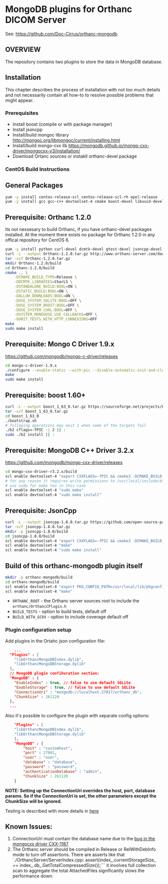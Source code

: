 # MongoDB plugins for Orthanc DICOM Server

See: https://github.com/Doc-Cirrus/orthanc-mongodb

## OVERVIEW
The repository contains two plugins to store the data in MongoDB database.

## Installation

This chapter describes the process of installation with not too much details and not necessarily contain all how-to to resolve possible problems that might appear.

### Prerequisites
- Install boost (compile or with package manager)
- Install jsoncpp
- Install/build mongoc library http://mongoc.org/libmongoc/current/installing.html
- Install/build mongo-cxx lib https://mongodb.github.io/mongo-cxx-driver/mongocxx-v3/installation/
- Download Ortanc sources or instakll orthanc-devel package

### CentOS Build Instructions

## General Packages
```bash
yum -y install centos-release-scl centos-release-scl-rh epel-release
yum -y install gcc gcc-c++ devtoolset-4 cmake boost-devel libuuid-devel openssl-devel cyrus-sasl-devel cmake3
```

## Prerequisite: Orthanc 1.2.0
Its not nessesary to build Orthanc, if you have orthanc-devel packages installed. At the moment there exists no package for Orthanc 1.2.0 in any offical repository for CentOS 6.
```bash
yum -y install python curl-devel dcmtk-devel gtest-devel jsoncpp-devel libjpeg-devel libpng-devel sqlite-devel lua-devel >= 5.1.0 mongoose-devel openssl-devel pugixml-devel
curl -L --output Orthanc-1.2.0.tar.gz http://www.orthanc-server.com/downloads/get.php?path=/orthanc/Orthanc-1.2.0.tar.gz
tar -xzf Orthanc-1.2.0.tar.gz
mkdir Orthanc-1.2.0/build
cd Orthanc-1.2.0/build
cmake .. \
	-DCMAKE_BUILD_TYPE=Release \
	-DDCMTK_LIBRARIES=CharLS \
	-DSTANDALONE_BUILD:BOOL=ON \
	-DSTATIC_BUILD:BOOL=ON \
	-DALLOW_DOWNLOADS:BOOL=ON \
	-DUSE_SYSTEM_SQLITE:BOOL=OFF \
	-DUSE_SYSTEM_BOOST:BOOL=OFF \
	-DUSE_SYSTEM_CURL:BOOL=OFF \
	-DSYSTEM_MONGOOSE_USE_CALLBACKS=OFF \
	-DUNIT_TESTS_WITH_HTTP_CONNEXIONS=OFF
make
sudo make install
```

## Prerequisite: Mongo C Driver 1.9.x
https://github.com/mongodb/mongo-c-driver/releases
```bash
cd mongo-c-driver-1.9.x
./configure --enable-static --with-pic --disable-automatic-init-and-cleanup
make
sudo make install
```

## Prerequisite: boost 1.60+
```bash
curl -L --output boost_1_63_0.tar.gz https://sourceforge.net/projects/boost/files/boost/1.63.0/boost_1_63_0.tar.gz/download
tar -xzf boost_1_63_0.tar.gz
cd boost_1_63_0
./bootstrap.sh
# following operations may exit 1 when some of the targets fail
./b2 cflags=-fPIC -j 2 || :
sudo ./b2 install || :
```

## Prerequisite: MongoDB C++ Driver 3.2.x
https://github.com/mongodb/mongo-cxx-driver/releases
```bash
cd mongo-cxx-driver-r3.2.x/build
scl enable devtoolset-4 "export CXXFLAGS=-fPIC && cmake3 -DCMAKE_BUILD_TYPE=Release -DCMAKE_INSTALL_PREFIX=/usr/local -DLIBBSON_DIR=/usr/local -DLIBMONGOC_DIR=/usr/local .."
# for any reason it requires write permissions to /usr/local/include/bsoncxx/v_noabi/bsoncxx/third_party/mnmlstc/share/cmake/core
# use sudo for make too in this case
scl enable devtoolset-4 "sudo make"
scl enable devtoolset-4 "sudo make install"
```

## Prerequisite: JsonCpp
```bash
curl -L --output jsoncpp-1.8.0.tar.gz https://github.com/open-source-parsers/jsoncpp/archive/1.8.0.tar.gz
tar -xzf jsoncpp-1.8.0.tar.gz
mkdir -p jsoncpp-1.8.0/build
cd jsoncpp-1.8.0/build
scl enable devtoolset-4 "export CXXFLAGS=-fPIC && cmake3 -DCMAKE_BUILD_TYPE=Release .."
scl enable devtoolset-4 "make"
scl enable devtoolset-4 "sudo make install"
```

## Build of this orthanc-mongodb plugin itself
```bash
mkdir -p orthanc-mongodb/build
cd orthanc-mongodb/build
scl enable devtoolset-4 "export PKG_CONFIG_PATH=/usr/local/lib/pkgconfig && cmake3 -DCMAKE_BUILD_TYPE=Release -DORTHANC_ROOT=/usr/include .."
scl enable devtoolset-4 "make"
```

* ```ORTHANC_ROOT``` - the Orthanc server sources root to include the ```orthanc/OrthancCPlugin.h```
* ```BUILD_TESTS``` - option to build tests, default off
* ```BUILD_WITH_GCOV``` - option to include coverage default off

### Plugin configuration setup

Add plugins in the Ortahc json configuration file:

```json
    ...
  "Plugins" : [
    "libOrthancMongoDBIndex.dylib",
    "libOrthancMongoDBStorage.dylib"
  ],
  // MongoDB plugin confihuration section:
  "MongoDB" : {
    "EnableIndex" : true, // false to use default SQLite 
    "EnableStorage" : true, // false to use default SQLite 
    "ConnectionUri" : "mongodb://localhost:27017/orthanc_db",
    "ChunkSize" : 261120
  },
  ...
```

Also it's possible to configure the plugin with separate config options:

```json
    "Plugins" : [
    "libOrthancMongoDBIndex.dylib",
    "libOrthancMongoDBStorage.dylib"
    ],
    "MongoDB" : {
        "host" : "customhost",
        "port" : 27001,
        "user" : "user",
        "database" : "database",
        "password" : "password",
        "authenticationDatabase" : "admin",
        "ChunkSize" : 261120
    }
```

**NOTE: Setting up the ConnectionUri overrides the host, port, database params. So if the ConnectionUri is set, the other parameters except the ChunkSize will be ignored.**

Testing is described with more details in [here](doc/testing.md)

## Known Issues:

1. ConnectionUri must contain the database name due to the [bug in the mongocxx driver CXX-1187](https://jira.mongodb.org/browse/CXX-1187)
2. The Orthanc server should be compiled in Release or RelWithDebInfo mode to turn off assertions. There are asserts like that 
   `./OrthancServer/ServerIndex.cpp:      assert(index_.currentStorageSize_ == index_.db_.GetTotalCompressedSize());``` it involves full collection scan 
   to aggregate the total AttachedFiles significantly slows the performance down. 



